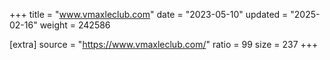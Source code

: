 +++
title = "www.vmaxleclub.com"
date = "2023-05-10"
updated = "2025-02-16"
weight = 242586

[extra]
source = "https://www.vmaxleclub.com/"
ratio = 99
size = 237
+++
